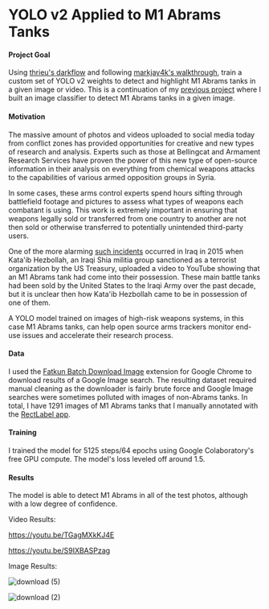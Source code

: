 # YOLO v2 Applied to M1 Abrams Tanks

#### Project Goal

Using [thrieu's darkflow](https://github.com/thtrieu/darkflow) and following [markjay4k's walkthrough](https://github.com/markjay4k/YOLO-series), train a custom set of YOLO v2 weights to detect and highlight M1 Abrams tanks in a given image or video. This is a continuation of my [previous project](https://github.com/mpky/abrams_project) where I built an image classifier to detect M1 Abrams tanks in a given image.

#### Motivation

The massive amount of photos and videos uploaded to social media today from conflict zones has provided opportunities for creative and new types of research and analysis. Experts such as those at Bellingcat and Armament Research Services have proven the power of this new type of open-source information in their analysis on everything from chemical weapons attacks to the capabilities of various armed opposition groups in Syria.

In some cases, these arms control experts spend hours sifting through battlefield footage and pictures to assess what types of weapons each combatant is using. This work is extremely important in ensuring that weapons legally sold or transferred from one country to another are not then sold or otherwise transferred to potentially unintended third-party users.

One of the more alarming [such incidents](https://www.longwarjournal.org/archives/2015/01/video-shows-hezbollah-brigades-convoy-transporting-american-m1-tank.php) occurred in Iraq in 2015 when Kata'ib Hezbollah, an Iraqi Shia militia group sanctioned as a terrorist organization by the US Treasury, uploaded a video to YouTube showing that an M1 Abrams tank had come into their possession. These main battle tanks had been sold by the United States to the Iraqi Army over the past decade, but it is unclear then how Kata'ib Hezbollah came to be in possession of one of them.

A YOLO model trained on images of high-risk weapons systems, in this case M1 Abrams tanks, can help open source arms trackers monitor end-use issues and accelerate their research process.

#### Data

I used the [Fatkun Batch Download Image](https://chrome.google.com/webstore/detail/fatkun-batch-download-ima/nnjjahlikiabnchcpehcpkdeckfgnohf?hl=en) extension for Google Chrome to download results of a Google Image search. The resulting dataset required manual cleaning as the downloader is fairly brute force and Google Image searches were sometimes polluted with images of non-Abrams tanks.  In total, I have 1291 images of M1 Abrams tanks that I manually annotated with the [RectLabel app](https://rectlabel.com/).

#### Training

I trained the model for 5125 steps/64 epochs using Google Colaboratory's free GPU compute. The model's loss leveled off around 1.5.

#### Results

The model is able to detect M1 Abrams in all of the test photos, although with a low degree of confidence.

Video Results:

https://youtu.be/TGagMXkKJ4E

https://youtu.be/S9IXBASPzag

Image Results:

![download (5)](https://user-images.githubusercontent.com/31871105/57265597-6a014300-7046-11e9-81ee-00c5f3886eb2.png)

![download (2)](https://user-images.githubusercontent.com/31871105/57265613-81d8c700-7046-11e9-992c-a02bb62b2e0b.png)
